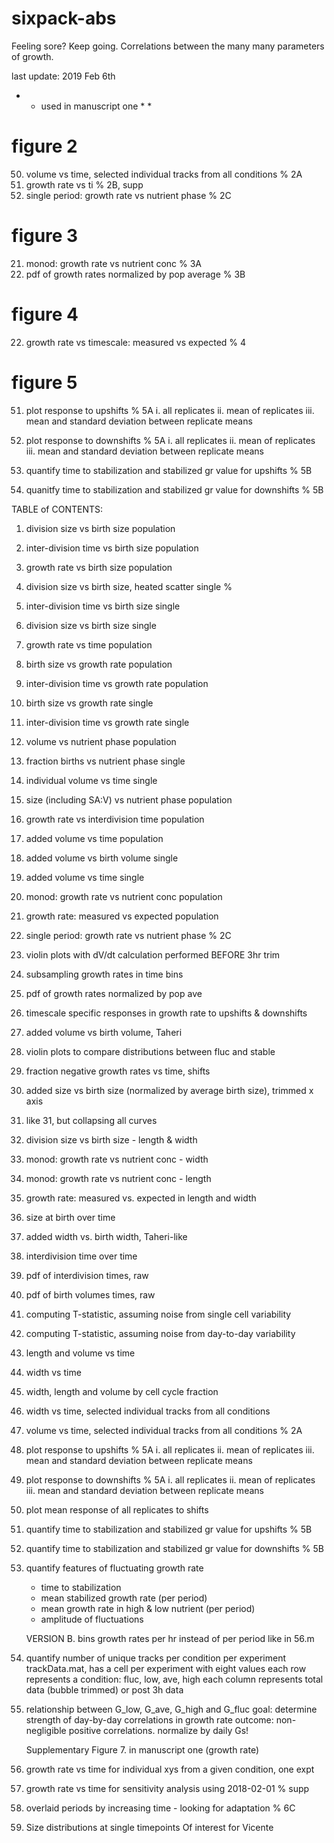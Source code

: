 # sixpack-abs
Feeling sore? Keep going. Correlations between the many many parameters of growth.

last update: 2019 Feb 6th


* * used in manuscript one * *

# figure 2
50. volume vs time, selected individual tracks from all conditions			% 2A
7.  growth rate vs ti													% 2B, supp
23. single period: growth rate vs nutrient phase							% 2C

# figure 3
21. monod: growth rate vs nutrient conc										% 3A
26. pdf of growth rates normalized by pop average 							% 3B

# figure 4
22. growth rate vs timescale: measured vs expected						   	% 4		

# figure 5
51. plot response to upshifts												% 5A
		i. all replicates
	   ii. mean of replicates
	  iii. mean and standard deviation between replicate means

52. plot response to downshifts 											% 5A
		i. all replicates
	   ii. mean of replicates
	  iii. mean and standard deviation between replicate means

54. quantify time to stabilization and stabilized gr value for upshifts		% 5B
55. quanitfy time to stabilization and stabilized gr value for downshifts   % 5B





TABLE of CONTENTS:

1. division size vs birth size  					population
2. inter-division time vs birth size 				population
3. growth rate vs birth size						population

4. division size vs birth size, heated scatter		single				%

5. inter-division time vs birth size				single
6. division size vs birth size						single

7. growth rate vs time 								population
8. birth size vs growth rate						population
9. inter-division time vs growth rate				population
10. birth size vs growth rate						single
11. inter-division time vs growth rate  			single

12. volume vs nutrient phase						population
13. fraction births vs nutrient phase				single
14. individual volume vs time 						single
15. size (including SA:V) vs nutrient phase 		population
16. growth rate vs interdivision time 				population

17. added volume vs time 							population
18. added volume vs birth volume					single
19. added volume vs time 							single


21. monod: growth rate vs nutrient conc				population
22. growth rate: measured vs expected				population
23. single period: growth rate vs nutrient phase							% 2C


24. violin plots with dV/dt calculation performed BEFORE 3hr trim
25. subsampling growth rates in time bins

26. pdf of growth rates normalized by pop ave

27. timescale specific responses in growth rate to upshifts & downshifts

28. added volume vs birth volume, Taheri	

29. violin plots to compare distributions between fluc and stable
30. fraction negative growth rates vs time, shifts 
31. added size vs birth size (normalized by average birth size), trimmed x axis
32. like 31, but collapsing all curves

33. division size vs birth size - length & width
34. monod: growth rate vs nutrient conc - width 
35. monod: growth rate vs nutrient conc - length
36. growth rate: measured vs. expected in length and width
37. size at birth over time
38. added width vs. birth width, Taheri-like
39. interdivision time over time

40. pdf of interdivision times, raw

41. pdf of birth volumes times, raw

42. computing T-statistic, assuming noise from single cell variability 
43. computing T-statistic, assuming noise from day-to-day variability

46. length and volume vs time
47. width vs time
48. width, length and volume by cell cycle fraction
49. width vs time, selected individual tracks from all conditions
50. volume vs time, selected individual tracks from all conditions			% 2A

51. plot response to upshifts												% 5A
		i. all replicates
	   ii. mean of replicates
	  iii. mean and standard deviation between replicate means

52. plot response to downshifts 											% 5A
		i. all replicates
	   ii. mean of replicates
	  iii. mean and standard deviation between replicate means

53. plot mean response of all replicates to shifts								
54. quantify time to stabilization and stabilized gr value for upshifts			% 5B
55. quantify time to stabilization and stabilized gr value for downshifts 		% 5B

56. quantify features of fluctuating growth rate
	- time to stabilization
	- mean stabilized growth rate (per period)
	- mean growth rate in high & low nutrient (per period)
	- amplitude of fluctuations

	VERSION B. bins growth rates per hr instead of per period like in 56.m


57. quantify number of unique tracks per condition per experiment
	trackData.mat, has a cell per experiment with eight values
	each row represents a condition: fluc, low, ave, high
	each column represents total data (bubble trimmed) or post 3h data 


58. relationship between G_low, G_ave, G_high and G_fluc
	goal: determine strength of day-by-day correlations in growth rate
	outcome: non-negligible positive correlations. normalize by daily Gs!

	Supplementary Figure 7. in manuscript one (growth rate)


70. growth rate vs time for individual xys from a given condition, one expt
71. growth rate vs time for sensitivity analysis using 2018-02-01 				% supp

72. overlaid periods by increasing time - looking for adaptation				% 6C

73. Size distributions at single timepoints
    Of interest for Vicente